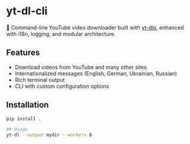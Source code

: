# yt-dl-cli

🎥 Command-line YouTube video downloader built with [yt-dlp](https://github.com/yt-dlp/yt-dlp), enhanced with i18n, logging, and modular architecture.

## Features

- Download videos from YouTube and many other sites
- Internationalized messages (English, German, Ukrainian, Russian)
- Rich terminal output
- CLI with custom configuration options

## Installation

```bash
pip install .

## Usage
yt-dl --output mydir --workers 8
